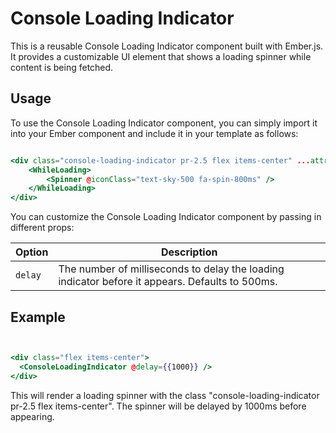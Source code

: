 # Console Loading Indicator

This is a reusable Console Loading Indicator component built with Ember.js. It provides a customizable UI element that shows a loading spinner while content is being fetched.

## Usage

To use the Console Loading Indicator component, you can simply import it into your Ember component and include it in your template as follows:

```hbs

<div class="console-loading-indicator pr-2.5 flex items-center" ...attributes>
    <WhileLoading>
        <Spinner @iconClass="text-sky-500 fa-spin-800ms" />
    </WhileLoading>
</div>

```

You can customize the Console Loading Indicator component by passing in different props:


| Option | Description                                                       |
| ------ | ----------------------------------------------------------------- |
| `delay` | The number of milliseconds to delay the loading indicator before it appears. Defaults to 500ms. |


## Example

```hbs


<div class="flex items-center">
  <ConsoleLoadingIndicator @delay={{1000}} />
</div>


```

This will render a loading spinner with the class "console-loading-indicator pr-2.5 flex items-center". The spinner will be delayed by 1000ms before appearing.





